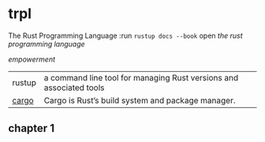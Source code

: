 # trpl

The Rust Programming Language :run `rustup docs --book` open *the rust programming language*

*empowerment*

|        |                                                                     |
| ------ | ------------------------------------------------------------------- |
| rustup | a command line tool for managing Rust versions and associated tools |
| [cargo](https://doc.rust-lang.org/cargo/index.html) | Cargo is Rust’s build system and package manager.|


## chapter 1 


